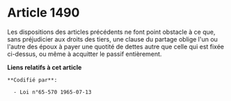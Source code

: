 # Article 1490

Les dispositions des articles précédents ne font point obstacle à ce que, sans préjudicier aux droits des tiers, une clause
du partage oblige l'un ou l'autre des époux à payer une quotité de dettes autre que celle qui est fixée ci-dessus, ou même à
acquitter le passif entièrement.

**Liens relatifs à cet article**

	**Codifié par**:

	  - Loi n°65-570 1965-07-13
